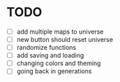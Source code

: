 # TODO

- [ ] add multiple maps to universe
- [ ] new button should reset universe
- [ ] randomize functions
- [ ] add saving and loading
- [ ] changing colors and theming
- [ ] going back in generations